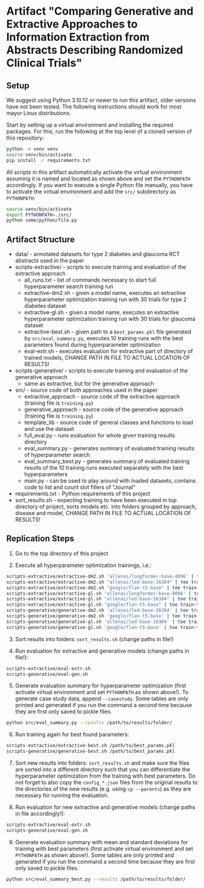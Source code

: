 # Artifact "Comparing Generative and Extractive Approaches to Information Extraction from Abstracts Describing Randomized Clinical Trials"

## Setup

We suggest using Python 3.10.12 or newer to run this artifact, older versions have not been tested. The following instructions should work for most mayor Linux distributions.

Start by setting up a virtual environment and installing the required packages. For this, run the following at the top level of a cloned version of this repository:

```bash
python -m venv venv
source venv/bin/activate
pip install -r requirements.txt
```

All scripts in this artifact automatically activate the virtual environment assuming it is named and located as shown above and set the `PYTHONPATH` accordingly. If you want to execute a single Python file manually, you have to activate the virtual environment and add the `src/` subdirectory as `PYTHONPATH`:

```bash
source venv/bin/activate
export PYTHONPATH=./src/
python some/python/file.py
```

## Artifact Structure

* data/ - annotated datasets for type 2 diabetes and glaucoma RCT abstracts used in the paper
* scripts-extractive/ - scripts to execute training and evaluation of the extractive approach
    * all_runs.txt - list of commands necessary to start full hyperparameter search training run
    * extractive-dm2.sh - given a model name, executes an extractive hyperparameter optimization training run with 30 trials for type 2 diabetes dataset
    * extractive-gl.sh - given a model name, executes an extractive hyperparameter optimization training run with 30 trials for glaucoma dataset
    * extractive-best.sh - given path to a `best_params.pkl` file generated by `src/eval_summary.py`, executes 10 training runs with the best parameters found during hyperparameter optimization
    * eval-extr.sh - executes evaluation for extractive part of directory of trained models, CHANGE PATH IN FILE TO ACTUAL LOCATION OF RESULTS!
* scripts-generative/ - scripts to execute training and evaluation of the generative approach
    * same as extractive, but for the generative approach
* src/ - source code of both approaches used in the paper
    * extractive_approach - source code of the extractive approach (training file is `training.py`)
    * generative_approach - source code of the generative approach (training file is `training.py`)
    * template_lib - source code of general classes and functions to load and use the dataset
    * full_eval.py - runs evaluation for whole given training results directory
    * eval_summary.py - generates summary of evaluated training results of hyperparameter search
    * eval_summary_best.py - generates summary of evaluated training results of the 10 training runs executed separately with the best hyperparameters
    * main.py - can be used to play around with loaded datasets, contains code to list and count slot fillers of "Journal"
* requirements.txt - Python requirements of this project
* sort_results.sh - expecting training to have been executed in top directory of project, sorts models etc. into folders grouped by approach, disease and model, CHANGE PATH IN FILE TO ACTUAL LOCATION OF RESULTS!

## Replication Steps

1. Go to the top directory of this project

2. Execute all hyperparameter optimization trainings, i.e.:
```bash
scripts-extractive/extractive-dm2.sh 'allenai/longformer-base-4096' | tee train-longformer-dm2.txt
scripts-extractive/extractive-dm2.sh "allenai/led-base-16384" | tee train-led-dm2.txt
scripts-extractive/extractive-dm2.sh "google/flan-t5-base" | tee train-t5-dm2.txt
scripts-extractive/extractive-gl.sh 'allenai/longformer-base-4096' | tee train-longformer-gl.txt
scripts-extractive/extractive-gl.sh "allenai/led-base-16384" | tee train-led-gl.txt
scripts-extractive/extractive-gl.sh "google/flan-t5-base" | tee train-t5-gl.txt
scripts-generative/generative-dm2.sh 'allenai/led-base-16384' | tee train-led-dm2-gen.txt
scripts-generative/generative-dm2.sh 'google/flan-t5-base' | tee train-t5-dm2-gen.txt
scripts-generative/generative-gl.sh 'allenai/led-base-16384' | tee train-led-gl-gen.txt
scripts-generative/generative-gl.sh 'google/flan-t5-base' | tee train-t5-gl-gen.txt
```

3. Sort results into folders: `sort_results.sh` (change paths in file!)

4. Run evaluation for extractive and generative models (change paths in file!):
```bash
scripts-extractive/eval-extr.sh
scripts-generative/eval-gen.sh
```

5. Generate evaluation summary for hyperparameter optimization (first activate virtual environment and set `PYTHONPATH` as shown above!). To generate case study data, append `--casestudy`. Some tables are only printed and generated if you run the command a second time because they are first only saved to pickle files.
```bash
python src/eval_summary.py --results /path/to/results/folder/ 
```

6. Run training again for best found parameters:
```bash
scripts-extractive/extractive-best.sh /path/to/best_params.pkl
scripts-generative/generative-best.sh /path/to/best_params.pkl
```

7. Sort new results into folders: `sort_results.sh` and make sure the files are sorted into a different directory such that you can differentiate the hyperparameter optimization from the training with best parameters. Do not forget to also copy the `config_*.json` files from the original results to the directories of the new results (e.g. using `cp --parents`) as they are necessary for running the evaluation.

8. Run evaluation for new extractive and generative models (change paths in file accordingly!):
```bash
scripts-extractive/eval-extr.sh
scripts-generative/eval-gen.sh
```

9. Generate evaluation summary with mean and standard deviations for training with best parameters (first activate virtual environment and set `PYTHONPATH` as shown above!). Some tables are only printed and generated if you run the command a second time because they are first only saved to pickle files.
```bash
python src/eval_summary_best.py --results /path/to/results/folder/ 
```
